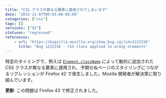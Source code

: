 ```yaml
---
title: "CSS クラスが異なる要素に適用されてしまいます"
date: "2015-11-07T00:03:00-08:00"
categories: ["css"]
tags: []
versions: ["42"]
statuses: "regressed"
references:
    - url: "https://bugzilla.mozilla.org/show_bug.cgi?id=1222226"
      title: "Bug 1222226 - CSS class applied to wrong elements"
---
```

特定のタイミングで、例えば [`Element.className`](https://developer.mozilla.org/ja/docs/Web/API/Element/className) によって動的に追加された CSS クラスが異なる要素に適用され、予期せぬページのスタイリングにつながるリグレッションが Firefox 42 で発生しました。Mozilla 開発者が解決策に取り組んでいます。

**更新**: この問題は Firefox 43 で修正されました。

